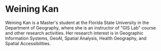 # Weining Kan

Weining Kan is a Master's student at the Florida State University in the Department of Geography, where she is an instructor of "GIS Lab" course and other research activities. 
Her research interest is in Geographic Information Systems, GeoAI, Spatial Analysis, Health Geography, and Spatial Accessibilities.
